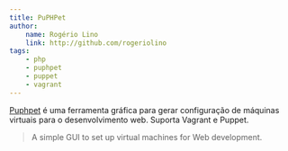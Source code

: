 ```yaml
---
title: PuPHPet
author:
    name: Rogério Lino
    link: http://github.com/rogeriolino
tags:
    - php
    - puphpet
    - puppet
    - vagrant
---
```


[Puphpet](https://puphpet.com/) é uma ferramenta gráfica para gerar configuração de máquinas virtuais para o desenvolvimento web. Suporta Vagrant e Puppet.

>A simple GUI to set up virtual machines for Web development.
